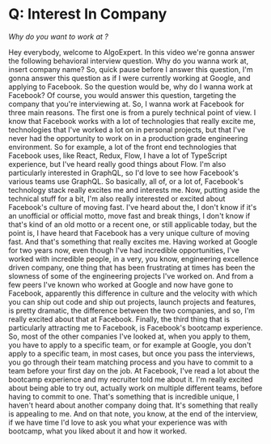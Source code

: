 # Q: Interest In Company


*Why do you want to work at <company-name>?*


Hey everybody, welcome to AlgoExpert.
In this video we're gonna answer the following behavioral interview question.
Why do you wanna work at, insert company name?
So, quick pause before I answer this question, I'm gonna answer this question as if I were currently working at Google, and applying to Facebook.
So the question would be, why do I wanna work at Facebook?
Of course, you would answer this question, targeting the company that you're interviewing at. 
So, I wanna work at Facebook for three main reasons.
The first one is from a purely technical point of view.
I know that Facebook works with a lot of technologies that really excite me, technologies that I've worked a lot on in personal projects, but that I've never had the opportunity to work on in a production grade engineering environment.
So for example, a lot of the front end technologies that Facebook uses, like React, Redux, Flow, I have a lot of TypeScript experience, but I've heard really good things about Flow.
I'm also particularly interested in GraphQL, so I'd love to see how Facebook's various teams use GraphQL.
So basically, all of, or a lot of, Facebook's technology stack really excites me and interests me.
Now, putting aside the technical stuff for a bit, I'm also really interested or excited about Facebook's culture of moving fast.
I've heard about the, I don't know if it's an unofficial or official motto, move fast and break things, I don't know if that's kind of an old motto or a recent one, or still applicable today, but the point is, I have heard that Facebook has a very unique culture of moving fast.
And that's something that really excites me.
Having worked at Google for two years now, even though I've had incredible opportunities,
I've worked with incredible people, in a very, you know, engineering excellence driven company, one thing that has been frustrating at times has been the slowness of some of the engineering projects I've worked on.
And from a few peers I've known who worked at Google and now have gone to Facebook, apparently this difference in culture and the velocity with which you can ship out code and ship out projects, launch projects and features, is pretty dramatic, the difference between the two companies, and so, I'm really excited about that at Facebook.
Finally, the third thing that is particularly attracting me to Facebook, is Facebook's bootcamp experience.
So, most of the other companies I've looked at, when you apply to them, you have to apply to a specific team, or for example at Google, you don't apply to a specific team, in most cases, but once you pass the interviews, you go through their team matching process and you have to commit to a team before your first day on the job.
At Facebook, I've read a lot about the bootcamp experience and my recruiter told me about it.
I'm really excited about being able to try out, actually work on multiple different teams, before having to commit to one.
That's something that is incredible unique, I haven't heard about another company doing that.
It's something that really is appealing to me.
And on that note, you know, at the end of the interview, if we have time I'd love to ask you what your experience was with bootcamp, what you liked about it and how it worked.